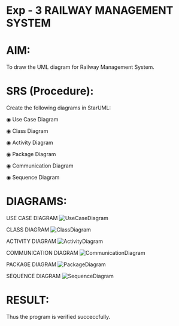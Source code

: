 # Exp - 3 RAILWAY MANAGEMENT SYSTEM

# AIM:
To draw the UML diagram for Railway Management System.
# SRS (Procedure):
Create the following diagrams in StarUML:

◉ Use Case Diagram

◉ Class Diagram

◉ Activity Diagram

◉ Package Diagram

◉ Communication Diagram

◉ Sequence Diagram
# DIAGRAMS:
USE CASE DIAGRAM
![UseCaseDiagram](https://github.com/user-attachments/assets/55c334a0-6344-42fb-94e4-2c4e25725432)

CLASS DIAGRAM
![ClassDiagram](https://github.com/user-attachments/assets/f5c86bf0-62b9-496f-9f42-2fc2d6ff1156)

ACTIVITY DIAGRAM
![ActivityDiagram](https://github.com/user-attachments/assets/e50b73d1-7079-4d94-9cde-113968389fdf)

COMMUNICATION DIAGRAM
![CommunicationDiagram](https://github.com/user-attachments/assets/2d6c7f05-cbe1-41e5-8704-18033d6ddf7d)

PACKAGE DIAGRAM
![PackageDiagram](https://github.com/user-attachments/assets/f2ac54df-2564-4182-968e-9e860ee6cccf)

SEQUENCE DIAGRAM
![SequenceDiagram](https://github.com/user-attachments/assets/1ba5947f-ccfa-4500-bc6e-285f0b8369db)

# RESULT:
Thus the program is verified succeccfully.
